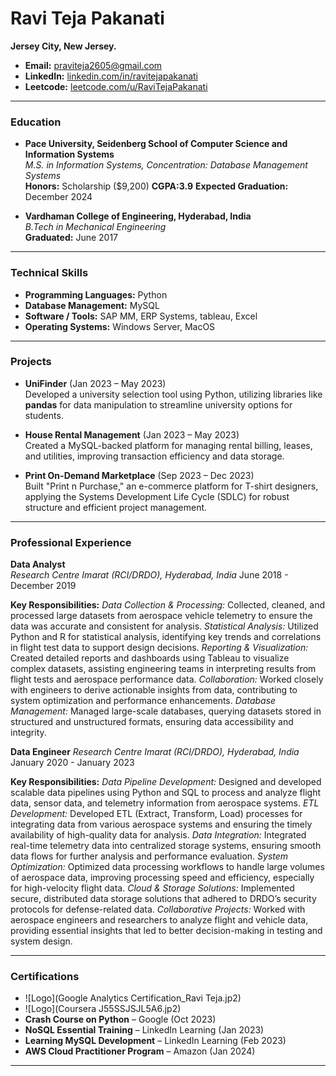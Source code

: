 # Ravi Teja Pakanati
**Jersey City, New Jersey.**  

- **Email:** [praviteja2605@gmail.com](mailto:praviteja2605)
- **LinkedIn:** [linkedin.com/in/ravitejapakanati](https://www.linkedin.com/in/ravitejapakanati)  
- **Leetcode:** [leetcode.com/u/RaviTejaPakanati](https://leetcode.com/u/RaviTejaPakanati)

---

### Education

- **Pace University, Seidenberg School of Computer Science and Information Systems**  
  *M.S. in Information Systems, Concentration: Database Management Systems*  
  **Honors:** Scholarship ($9,200)  **CGPA:3.9**
  **Expected Graduation:** December 2024

- **Vardhaman College of Engineering, Hyderabad, India**  
  *B.Tech in Mechanical Engineering*  
  **Graduated:** June 2017

---

### Technical Skills

- **Programming Languages:** Python
- **Database Management:** MySQL
- **Software / Tools:** SAP MM, ERP Systems, tableau, Excel
- **Operating Systems:** Windows Server, MacOS

---

### Projects

- **UniFinder** (Jan 2023 – May 2023)  
  Developed a university selection tool using Python, utilizing libraries like **pandas** for data manipulation to streamline university options for students.

- **House Rental Management** (Jan 2023 – May 2023)  
  Created a MySQL-backed platform for managing rental billing, leases, and utilities, improving transaction efficiency and data storage.

- **Print On-Demand Marketplace** (Sep 2023 – Dec 2023)  
  Built "Print n Purchase," an e-commerce platform for T-shirt designers, applying the Systems Development Life Cycle (SDLC) for robust structure and efficient project management.

---

### Professional Experience

**Data Analyst**  
  *Research Centre Imarat (RCI/DRDO), Hyderabad, India* 
June 2018 - December 2019

**Key Responsibilities:**
*Data Collection & Processing:* Collected, cleaned, and processed large datasets from aerospace vehicle telemetry to ensure the data was accurate and consistent for analysis.
*Statistical Analysis:* Utilized Python and R for statistical analysis, identifying key trends and correlations in flight test data to support design decisions.
*Reporting & Visualization:* Created detailed reports and dashboards using Tableau to visualize complex datasets, assisting engineering teams in interpreting results from flight tests and aerospace performance data.
*Collaboration:* Worked closely with engineers to derive actionable insights from data, contributing to system optimization and performance enhancements.
*Database Management:* Managed large-scale databases, querying datasets stored in structured and unstructured formats, ensuring data accessibility and integrity.

**Data Engineer**
  *Research Centre Imarat (RCI/DRDO), Hyderabad, India* 
January 2020 - January 2023

**Key Responsibilities:**
*Data Pipeline Development:* Designed and developed scalable data pipelines using Python and SQL to process and analyze flight data, sensor data, and telemetry information from aerospace systems.
*ETL Development:* Developed ETL (Extract, Transform, Load) processes for integrating data from various aerospace systems and ensuring the timely availability of high-quality data for analysis.
*Data Integration:* Integrated real-time telemetry data into centralized storage systems, ensuring smooth data flows for further analysis and performance evaluation.
*System Optimization:* Optimized data processing workflows to handle large volumes of aerospace data, improving processing speed and efficiency, especially for high-velocity flight data.
*Cloud & Storage Solutions:* Implemented secure, distributed data storage solutions that adhered to DRDO’s security protocols for defense-related data.
*Collaborative Projects:* Worked with aerospace engineers and researchers to analyze flight and vehicle data, providing essential insights that led to better decision-making in testing and system design.

---

### Certifications

- ![Logo](Google Analytics Certification_Ravi Teja.jp2)
- ![Logo](Coursera J55SSJSJL5A6.jp2)
- **Crash Course on Python** – Google (Oct 2023)  
- **NoSQL Essential Training** – LinkedIn Learning (Jan 2023)  
- **Learning MySQL Development** – LinkedIn Learning (Feb 2023)  
- **AWS Cloud Practitioner Program** – Amazon (Jan 2024)

---
